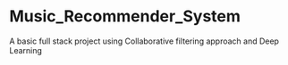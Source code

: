 # Music_Recommender_System
A basic full stack project using Collaborative filtering approach and Deep Learning
